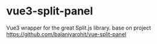 # vue3-split-panel

Vue3 wrapper for the great Split.js library. base on project https://github.com/bajaniyarohit/vue-split-panel


